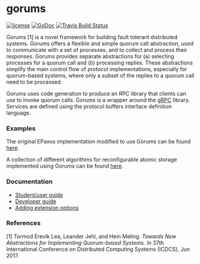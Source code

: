 # gorums

[![license](http://img.shields.io/badge/license-MIT-blue.svg)](https://github.com/relab/gorums/raw/master/LICENSE)
[![GoDoc](https://godoc.org/github.com/relab/gorums?status.svg)](https://godoc.org/github.com/relab/gorums)
[![Travis Build Status](https://travis-ci.org/relab/gorums.svg?branch=master)](https://travis-ci.org/relab/gorums)

Gorums [1] is a novel framework for building fault tolerant distributed systems.
Gorums offers a flexible and simple quorum call abstraction, used to communicate
with a set of processes, and to collect and process their responses. Gorums
provides separate abstractions for (a) selecting processes for a quorum call
and (b) processing replies. These abstractions simplify the main control flow
of protocol implementations, especially for quorum-based systems, where only a
subset of the replies to a quorum call need to be processed.

Gorums uses code generation to produce an RPC library that clients can use to
invoke quorum calls. Gorums is a wrapper around the [gRPC](http://www.grpc.io/)
library. Services are defined using the protocol buffers interface definition
language.

### Examples

The original EPaxos implementation modified to use Gorums can be found
[here](https://github.com/relab/epaxos).

A collection of different algorithms for reconfigurable atomic storage
implemented using Gorums can be found
[here](https://github.com/relab/smartmerge).

### Documentation

* [Student/user guide](doc/userguide.md)
* [Developer guide](doc/devguide.md)
* [Adding extension options](doc/ext-opts.md)

### References

[1] Tormod Erevik Lea, Leander Jehl, and Hein Meling.
    _Towards New Abstractions for Implementing Quorum-based Systems._
    In 37th International Conference on Distributed Computing Systems (ICDCS), Jun 2017.
